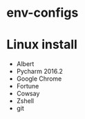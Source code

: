 # env-configs

# Linux install

- Albert
- Pycharm 2016.2
- Google Chrome
- Fortune
- Cowsay
- Zshell
- git

